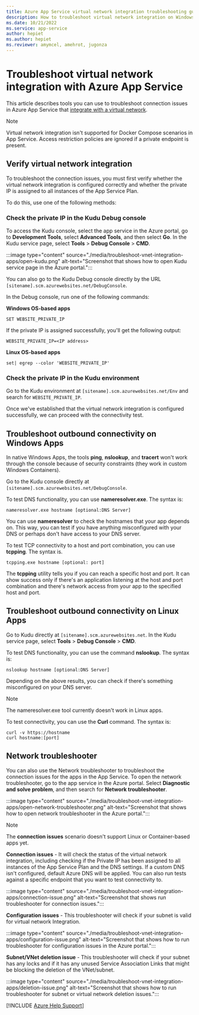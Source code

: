```yaml
---
title: Azure App Service virtual network integration troubleshooting guide
description: How to troubleshoot virtual network integration on Windows and Linux apps.
ms.date: 10/21/2022
ms.service: app-service
author: hepiet
ms.author: hepiet
ms.reviewer: amymcel, amehrot, jugonza
---
```

# Troubleshoot virtual network integration with Azure App Service

This article describes tools you can use to troubleshoot connection issues in Azure App Service that [integrate with a virtual network](/azure/app-service/overview-vnet-integration).

> [!NOTE]
> Virtual network integration isn't supported for Docker Compose scenarios in App Service. Access restriction policies are ignored if a private endpoint is present.

## Verify virtual network integration

To troubleshoot the connection issues, you must first verify whether the virtual network integration is configured correctly and whether the private IP is assigned to all instances of the App Service Plan.

To do this, use one of the following methods:

### Check the private IP in the Kudu Debug console

To access the Kudu console, select the app service in the Azure portal, go to **Development Tools**, select **Advanced Tools**, and then select **Go**. In the Kudu service page, select **Tools** > **Debug Console** > **CMD**. 

:::image type="content" source="./media/troubleshoot-vnet-integration-apps/open-kudu.png" alt-text="Screenshot that shows how to open Kudu service page in the Azure portal.":::

You can also go to the Kudu Debug console directly by the URL `[sitename].scm.azurewebsites.net/DebugConsole`.

In the Debug console, run one of the following commands:

**Windows OS-based apps**

```console
SET WEBSITE_PRIVATE_IP
```
If the private IP is assigned successfully, you'll get the following output:

```output
WEBSITE_PRIVATE_IP=<IP address>
```

**Linux OS-based apps**

```console
set| egrep --color 'WEBSITE_PRIVATE_IP'
```

### Check the private IP in the Kudu environment

Go to the Kudu environment at `[sitename].scm.azurewebsites.net/Env` and search for `WEBSITE_PRIVATE_IP`.

Once we've established that the virtual network integration is configured successfully, we can proceed with the connectivity test.

## Troubleshoot outbound connectivity on Windows Apps

In native Windows Apps, the tools **ping**, **nslookup**, and **tracert** won't work through the console because of security constraints (they work in custom Windows Containers).

Go to the Kudu console directly at `[sitename].scm.azurewebsites.net/DebugConsole`.

To test DNS functionality, you can use **nameresolver.exe**. The syntax is:

```console
nameresolver.exe hostname [optional:DNS Server]
```

You can use **nameresolver** to check the hostnames that your app depends on. This way, you can test if you have anything misconfigured with your DNS or perhaps don't have access to your DNS server. 

To test TCP connectivity to a host and port combination, you can use **tcpping**. The syntax is.

```console
tcpping.exe hostname [optional: port]
```

The **tcpping** utility tells you if you can reach a specific host and port. It can show success only if there's an application listening at the host and port combination and there's network access from your app to the specified host and port.

## Troubleshoot outbound connectivity on Linux Apps

Go to Kudu directly at `[sitename].scm.azurewebsites.net`. In the Kudu service page, select **Tools** > **Debug Console** > **CMD**.

To test DNS functionality, you can use the command **nslookup**. The syntax is:

```console
nslookup hostname [optional:DNS Server]
```

Depending on the above results, you can check if there's something misconfigured on your DNS server.

> [!NOTE]
> The nameresolver.exe tool currently doesn't work in Linux apps.

To test connectivity, you can use the **Curl** command. The syntax is:

```console
curl -v https://hostname
curl hostname:[port]
```

## Network troubleshooter

You can also use the Network troubleshooter to troubleshoot the connection issues for the apps in the App Service. To open the network troubleshooter, go to the app service in the Azure portal. Select **Diagnostic and solve problem**, and then search for **Network troubleshooter**.

:::image type="content" source="./media/troubleshoot-vnet-integration-apps/open-network-troubleshooter.png" alt-text="Screenshot that shows how to open network troubleshooter in the Azure portal.":::

> [!NOTE]
> The **connection issues** scenario doesn't support Linux or Container-based apps yet.

**Connection issues** - It will check the status of the virtual network integration, including checking if the Private IP has been assigned to all instances of the App Service Plan and the DNS settings. If a custom DNS isn't configured, default Azure DNS will be applied. You can also run tests against a specific endpoint that you want to test connectivity to.

:::image type="content" source="./media/troubleshoot-vnet-integration-apps/connection-issue.png" alt-text="Screenshot that shows run troubleshooter for connection issues.":::

**Configuration issues** - This troubleshooter will check if your subnet is valid for virtual network Integration.

:::image type="content" source="./media/troubleshoot-vnet-integration-apps/configuration-issue.png" alt-text="Screenshot that shows how to run  troubleshooter for configuration issues in the Azure portal.":::

**Subnet/VNet deletion issue** - This troubleshooter will check if your subnet has any locks and if it has any unused Service Association Links that might be blocking the deletion of the VNet/subnet.

:::image type="content" source="./media/troubleshoot-vnet-integration-apps/deletion-issue.png" alt-text="Screenshot that shows how to run troubleshooter for subnet or virtual network deletion issues.":::

[!INCLUDE [Azure Help Support](../../includes/azure-help-support.md)]


